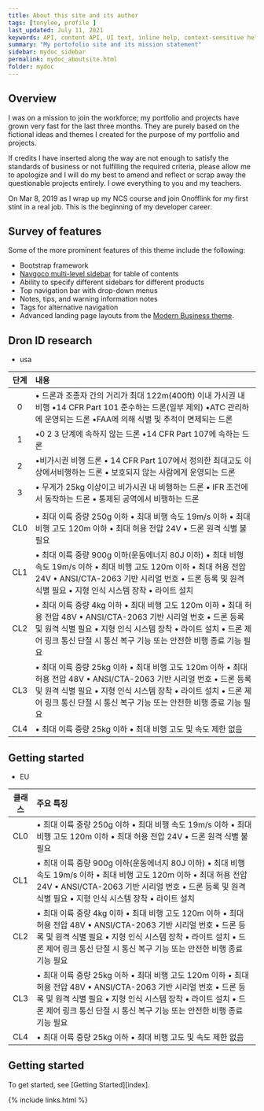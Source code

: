 ```yaml
---
title: About this site and its author
tags: [tonylee, profile ]
last_updated: July 11, 2021
keywords: API, content API, UI text, inline help, context-sensitive help, popovers, tooltips
summary: "My portofolio site and its mission statement"
sidebar: mydoc_sidebar
permalink: mydoc_aboutsite.html
folder: mydoc
---
```



## Overview

I was on a mission to join the workforce; my portfolio and projects have grown very fast 
for the last three months. They are purely based on the fictional ideas and themes I created for the purpose of my portfolio and projects.

If credits I have inserted along the way are not enough to satisfy the standards of business or not fulfilling the required criteria, please allow me to apologize and I will do my best to amend and reflect or scrap away the questionable projects entirely. I owe everything to you and my teachers.

On Mar 8, 2019 as I wrap up my NCS course and join Onofflink for my first stint in a real job. This is the beginning of my developer career.
## Survey of features

Some of the more prominent features of this theme include the following:

* Bootstrap framework
* [Navgoco multi-level sidebar](http://www.komposta.net/article/navgoco) for table of contents
* Ability to specify different sidebars for different products
* Top navigation bar with drop-down menus
* Notes, tips, and warning information notes
* Tags for alternative navigation
* Advanced landing page layouts from the [Modern Business theme](http://startbootstrap.com/template-overviews/modern-business/).


## Dron ID research

- usa
  
|단계 | 내용|
|:----:| :----|
| 0 |• 드론과 조종자 간의 거리가 최대 122m(400ft) 이내 가시권 내 비행 •14 CFR Part 101 준수하는 드론(일부 제외) •ATC 관리하에 운영되는 드론 •FAA에 의해 식별 및 추적이 면제되는 드론|
| 1 | •0 2 3 단계에 속하지 않는 드론 •14 CFR Part 107에 속하는 드론|
| 2 |•비가시권 비행 드론 • 14 CFR Part 107에서 정의한 최대고도 이상에서비행하는 드론 • 보호되지 않는 사람에게 운영되는 드론|
| 3 |• 무게가 25kg 이상이고 비가시권 내 비행하는 드론 • IFR 조건에서 동작하는 드론 • 통제된 공역에서 비행하는 드론|
|  |  |
| CL0 | • 최대 이륙 중량 250g 이하 • 최대 비행 속도 19m/s 이하 • 최대 비행 고도 120m 이하 • 최대 허용 전압 24V • 드론 원격 식별 불필요|
| CL1 | • 최대 이륙 중량 900g 이하(운동에너지 80J 이하) • 최대 비행 속도 19m/s 이하 • 최대 비행 고도 120m 이하 • 최대 허용 전압 24V • ANSI/CTA-2063 기반 시리얼 번호 • 드론 등록 및 원격 식별 필요 • 지형 인식 시스템 장착 • 라이트 설치|
| CL2 |• 최대 이륙 중량 4kg 이하 • 최대 비행 고도 120m 이하 • 최대 허용 전압 48V • ANSI/CTA-2063 기반 시리얼 번호 • 드론 등록 및 원격 식별 필요 • 지형 인식 시스템 장착 • 라이트 설치 • 드론 제어 링크 통신 단절 시  통신 복구 기능 또는 안전한 비행 종료 기능 필요 |
| CL3 |• 최대 이륙 중량 25kg 이하 • 최대 비행 고도 120m 이하 • 최대 허용 전압 48V • ANSI/CTA-2063 기반 시리얼 번호 • 드론 등록 및 원격 식별 필요 • 지형 인식 시스템 장착 • 라이트 설치 • 드론 제어 링크 통신 단절 시 통신 복구 기능 또는 안전한 비행 종료 기능 필요|
|CL4 | • 최대 이륙 중량 25kg 이하 • 최대 비행 고도 및 속도 제한 없음 | 
## Getting started

- EU
  
|클래스 | 주요 특징|
| :----: | :---- |
| CL0 | • 최대 이륙 중량 250g 이하 • 최대 비행 속도 19m/s 이하 • 최대 비행 고도 120m 이하 • 최대 허용 전압 24V • 드론 원격 식별 불필요|
| CL1 | • 최대 이륙 중량 900g 이하(운동에너지 80J 이하) • 최대 비행 속도 19m/s 이하 • 최대 비행 고도 120m 이하 • 최대 허용 전압 24V • ANSI/CTA-2063 기반 시리얼 번호 • 드론 등록 및 원격 식별 필요 • 지형 인식 시스템 장착 • 라이트 설치|
| CL2 |• 최대 이륙 중량 4kg 이하 • 최대 비행 고도 120m 이하 • 최대 허용 전압 48V • ANSI/CTA-2063 기반 시리얼 번호 • 드론 등록 및 원격 식별 필요 • 지형 인식 시스템 장착 • 라이트 설치 • 드론 제어 링크 통신 단절 시  통신 복구 기능 또는 안전한 비행 종료 기능 필요 |
| CL3 |• 최대 이륙 중량 25kg 이하 • 최대 비행 고도 120m 이하 • 최대 허용 전압 48V • ANSI/CTA-2063 기반 시리얼 번호 • 드론 등록 및 원격 식별 필요 • 지형 인식 시스템 장착 • 라이트 설치 • 드론 제어 링크 통신 단절 시 통신 복구 기능 또는 안전한 비행 종료 기능 필요|
|CL4 | • 최대 이륙 중량 25kg 이하 • 최대 비행 고도 및 속도 제한 없음 | 
## Getting started

To get started, see [Getting Started][index].

{% include links.html %}

